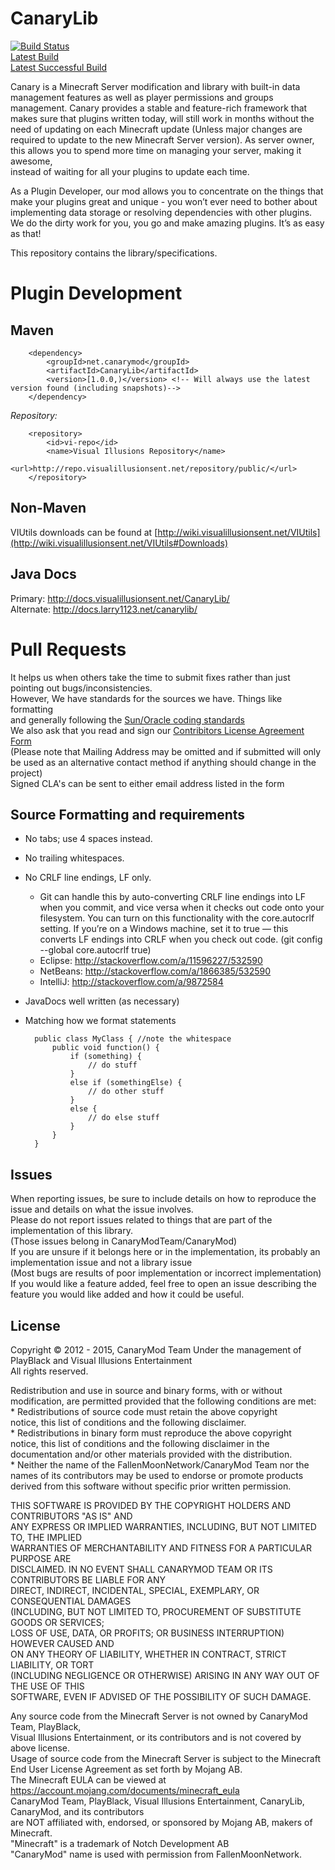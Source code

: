 CanaryLib
=========

[![Build Status](https://ci.visualillusionsent.net/buildStatus/icon?job=CanaryLib)](https://ci.visualillusionsent.net/job/CanaryLib/)  
[Latest Build](https://ci.visualillusionsent.net/job/CanaryLib/lastBuild/)  
[Latest Successful Build](https://ci.visualillusionsent.net/job/CanaryLib/lastSuccessfulBuild/)  

Canary is a Minecraft Server modification and library with built-in data management features as well as player permissions and groups management.
Canary provides a stable and feature-rich framework that makes sure that plugins written today,
will still work in months without the need of updating on each Minecraft update (Unless major changes are required to update to
the new Minecraft Server version).
As server owner, this allows you to spend more time on managing your server, making it awesome,  
instead of waiting for all your plugins to update each time.  

As a Plugin Developer, our mod allows you to concentrate on the things that make your plugins great and unique -
you won’t ever need to bother about implementing data storage or resolving dependencies with other plugins.  
We do the dirty work for you, you go and make amazing plugins. It’s as easy as that!  

This repository contains the library/specifications.

Plugin Development
=============

Maven
-------------

        <dependency>
            <groupId>net.canarymod</groupId>
            <artifactId>CanaryLib</artifactId>
            <version>[1.0.0,)</version> <!-- Will always use the latest version found (including snapshots)-->
        </dependency>


*Repository:*

        <repository>
            <id>vi-repo</id>
            <name>Visual Illusions Repository</name>
            <url>http://repo.visualillusionsent.net/repository/public/</url>
        </repository>


Non-Maven
-------------

  VIUtils downloads can be found at [http://wiki.visualillusionsent.net/VIUtils](http://wiki.visualillusionsent.net/VIUtils#Downloads)


Java Docs
-------------

Primary: http://docs.visualillusionsent.net/CanaryLib/  
Alternate: http://docs.larry1123.net/canarylib/  

Pull Requests
=============

It helps us when others take the time to submit fixes rather than just pointing out bugs/inconsistencies.  
However, We have standards for the sources we have. Things like formatting  
and generally following the [Sun/Oracle coding standards](http://www.oracle.com/technetwork/java/javase/documentation/codeconvtoc-136057.html)  
We also ask that you read and sign our [Contribitors License Agreement Form](https://dl.dropboxusercontent.com/u/25586491/Canary/CanaryModTeam_CLA.pdf)  
(Please note that Mailing Address may be omitted and if submitted will only be used as an alternative contact method if anything should change in the project)  
Signed CLA's can be sent to either email address listed in the form

Source Formatting and requirements
-------------

* No tabs; use 4 spaces instead.
* No trailing whitespaces.
* No CRLF line endings, LF only.
  * Git can handle this by auto-converting CRLF line endings into LF when you commit, and vice versa when it checks out code onto your filesystem.
    You can turn on this functionality with the core.autocrlf setting.
    If you’re on a Windows machine, set it to true — this converts LF endings into CRLF when you check out code. (git config --global core.autocrlf true)
  * Eclipse: http://stackoverflow.com/a/11596227/532590
  * NetBeans: http://stackoverflow.com/a/1866385/532590
  * IntelliJ: http://stackoverflow.com/a/9872584
* JavaDocs well written (as necessary)
* Matching how we format statements

        public class MyClass { //note the whitespace
            public void function() {
                if (something) {
                    // do stuff
                }
                else if (somethingElse) {
                    // do other stuff
                }
                else {
                    // do else stuff
                }
            }
        }

Issues
-------

When reporting issues, be sure to include details on how to reproduce the issue and details on what the issue involves.  
Please do not report issues related to things that are part of the implementation of this library.  
(Those issues belong in CanaryModTeam/CanaryMod)  
If you are unsure if it belongs here or in the implementation, its probably an implementation issue and not a library issue  
(Most bugs are results of poor implementation or incorrect implementation)  
If you would like a feature added, feel free to open an issue describing the feature you would like added and how it could be useful.  

License
-------

Copyright &copy; 2012 - 2015, CanaryMod Team
Under the management of PlayBlack and Visual Illusions Entertainment  
All rights reserved.  
  
Redistribution and use in source and binary forms, with or without  
modification, are permitted provided that the following conditions are met:  
    * Redistributions of source code must retain the above copyright  
      notice, this list of conditions and the following disclaimer.  
    * Redistributions in binary form must reproduce the above copyright  
      notice, this list of conditions and the following disclaimer in the  
      documentation and/or other materials provided with the distribution.  
    * Neither the name of the FallenMoonNetwork/CanaryMod Team nor the  
      names of its contributors may be used to endorse or promote products  
      derived from this software without specific prior written permission.  
  
THIS SOFTWARE IS PROVIDED BY THE COPYRIGHT HOLDERS AND CONTRIBUTORS "AS IS" AND  
ANY EXPRESS OR IMPLIED WARRANTIES, INCLUDING, BUT NOT LIMITED TO, THE IMPLIED  
WARRANTIES OF MERCHANTABILITY AND FITNESS FOR A PARTICULAR PURPOSE ARE  
DISCLAIMED. IN NO EVENT SHALL CANARYMOD TEAM OR ITS CONTRIBUTORS BE LIABLE FOR ANY  
DIRECT, INDIRECT, INCIDENTAL, SPECIAL, EXEMPLARY, OR CONSEQUENTIAL DAMAGES  
(INCLUDING, BUT NOT LIMITED TO, PROCUREMENT OF SUBSTITUTE GOODS OR SERVICES;  
LOSS OF USE, DATA, OR PROFITS; OR BUSINESS INTERRUPTION) HOWEVER CAUSED AND  
ON ANY THEORY OF LIABILITY, WHETHER IN CONTRACT, STRICT LIABILITY, OR TORT  
(INCLUDING NEGLIGENCE OR OTHERWISE) ARISING IN ANY WAY OUT OF THE USE OF THIS  
SOFTWARE, EVEN IF ADVISED OF THE POSSIBILITY OF SUCH DAMAGE.  
  
Any source code from the Minecraft Server is not owned by CanaryMod Team, PlayBlack,  
Visual Illusions Entertainment, or its contributors and is not covered by above license.  
Usage of source code from the Minecraft Server is subject to the Minecraft End User License Agreement as set forth by Mojang AB.  
The Minecraft EULA can be viewed at https://account.mojang.com/documents/minecraft_eula  
CanaryMod Team, PlayBlack, Visual Illusions Entertainment, CanaryLib, CanaryMod, and its contributors  
are NOT affiliated with, endorsed, or sponsored by Mojang AB, makers of Minecraft.  
"Minecraft" is a trademark of Notch Development AB  
"CanaryMod" name is used with permission from FallenMoonNetwork.  

